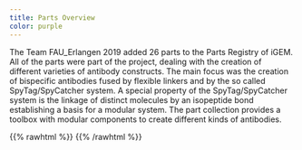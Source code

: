 ```yaml
---
title: Parts Overview
color: purple
---
```


The Team FAU_Erlangen 2019 added 26 parts to the Parts Registry of iGEM. All of the parts were part of the project, dealing with the creation of different varieties of antibody constructs. The main focus was the creation of bispecific antibodies fused by flexible linkers and by the so called SpyTag/SpyCatcher system. A special property of the SpyTag/SpyCatcher system is the linkage of distinct molecules by an isopeptide bond establishing a basis for a modular system. The part collection provides a toolbox with modular components to create different kinds of antibodies.

{{% rawhtml %}}
<groupparts>
{{% /rawhtml %}}